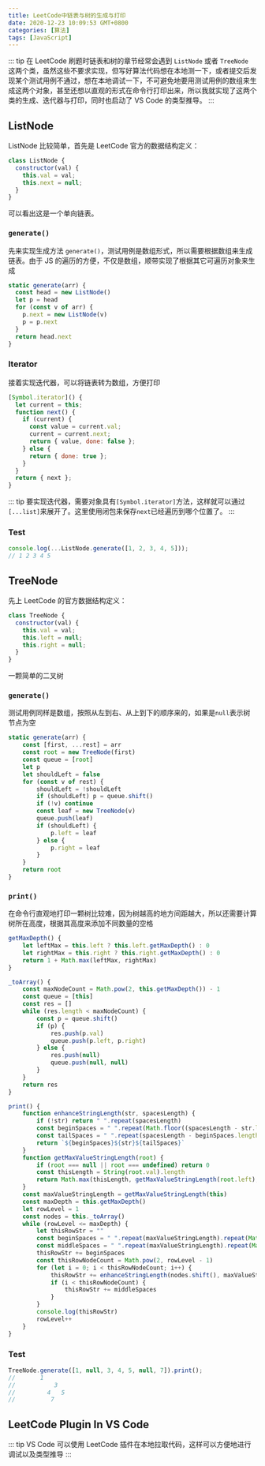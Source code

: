 ```yaml
---
title: LeetCode中链表与树的生成与打印
date: 2020-12-23 10:09:53 GMT+0800
categories: [算法]
tags: [JavaScript]
---
```


::: tip
在 LeetCode 刷题时链表和树的章节经常会遇到 `ListNode` 或者 `TreeNode` 这两个类，虽然这些不要求实现，但写好算法代码想在本地测一下，或者提交后发现某个测试用例不通过，想在本地调试一下，不可避免地要用测试用例的数组来生成这两个对象，甚至还想以直观的形式在命令行打印出来，所以我就实现了这两个类的生成、迭代器与打印，同时也启动了 VS Code 的类型推导。
:::

<!-- more -->

## ListNode

ListNode 比较简单，首先是 LeetCode 官方的数据结构定义：

```js
class ListNode {
  constructor(val) {
    this.val = val;
    this.next = null;
  }
}
```

可以看出这是一个单向链表。

### `generate()`

先来实现生成方法 `generate()`，测试用例是数组形式，所以需要根据数组来生成链表。由于 JS 的遍历的方便，不仅是数组，顺带实现了根据其它可遍历对象来生成

```js
static generate(arr) {
  const head = new ListNode()
  let p = head
  for (const v of arr) {
    p.next = new ListNode(v)
    p = p.next
  }
  return head.next
}
```

### Iterator

接着实现迭代器，可以将链表转为数组，方便打印

```js
[Symbol.iterator]() {
  let current = this;
  function next() {
    if (current) {
      const value = current.val;
      current = current.next;
      return { value, done: false };
    } else {
      return { done: true };
    }
  }
  return { next };
}
```

::: tip
要实现迭代器，需要对象具有`[Symbol.iterator]`方法，这样就可以通过`[...list]`来展开了。这里使用闭包来保存`next`已经遍历到哪个位置了。
:::

### Test

```js
console.log(...ListNode.generate([1, 2, 3, 4, 5]));
// 1 2 3 4 5
```

## TreeNode

先上 LeetCode 的官方数据结构定义：

```js
class TreeNode {
  constructor(val) {
    this.val = val;
    this.left = null;
    this.right = null;
  }
}
```

一颗简单的二叉树

### `generate()`

测试用例同样是数组，按照从左到右、从上到下的顺序来的，如果是`null`表示树节点为空

```js
static generate(arr) {
    const [first, ...rest] = arr
    const root = new TreeNode(first)
    const queue = [root]
    let p
    let shouldLeft = false
    for (const v of rest) {
        shouldLeft = !shouldLeft
        if (shouldLeft) p = queue.shift()
        if (!v) continue
        const leaf = new TreeNode(v)
        queue.push(leaf)
        if (shouldLeft) {
            p.left = leaf
        } else {
            p.right = leaf
        }
    }
    return root
}
```

### `print()`

在命令行直观地打印一颗树比较难，因为树越高的地方间距越大，所以还需要计算树所在高度，根据其高度来添加不同数量的空格

```js
getMaxDepth() {
    let leftMax = this.left ? this.left.getMaxDepth() : 0
    let rightMax = this.right ? this.right.getMaxDepth() : 0
    return 1 + Math.max(leftMax, rightMax)
}

_toArray() {
    const maxNodeCount = Math.pow(2, this.getMaxDepth()) - 1
    const queue = [this]
    const res = []
    while (res.length < maxNodeCount) {
        const p = queue.shift()
        if (p) {
            res.push(p.val)
            queue.push(p.left, p.right)
        } else {
            res.push(null)
            queue.push(null, null)
        }
    }
    return res
}

print() {
    function enhanceStringLength(str, spacesLength) {
        if (!str) return " ".repeat(spacesLength)
        const beginSpaces = " ".repeat(Math.floor((spacesLength - str.length) / 2))
        const tailSpaces = " ".repeat(spacesLength - beginSpaces.length - str.length)
        return `${beginSpaces}${str}${tailSpaces}`
    }
    function getMaxValueStringLength(root) {
        if (root === null || root === undefined) return 0
        const thisLength = String(root.val).length
        return Math.max(thisLength, getMaxValueStringLength(root.left), getMaxValueStringLength(root.right))
    }
    const maxValueStringLength = getMaxValueStringLength(this)
    const maxDepth = this.getMaxDepth()
    let rowLevel = 1
    const nodes = this._toArray()
    while (rowLevel <= maxDepth) {
        let thisRowStr = ""
        const beginSpaces = " ".repeat(maxValueStringLength).repeat(Math.pow(2, maxDepth - rowLevel) - 1)
        const middleSpaces = " ".repeat(maxValueStringLength).repeat(Math.pow(2, maxDepth - rowLevel + 1) - 1)
        thisRowStr += beginSpaces
        const thisRowNodeCount = Math.pow(2, rowLevel - 1)
        for (let i = 0; i < thisRowNodeCount; i++) {
            thisRowStr += enhanceStringLength(nodes.shift(), maxValueStringLength)
            if (i < thisRowNodeCount) {
                thisRowStr += middleSpaces
            }
        }
        console.log(thisRowStr)
        rowLevel++
    }
}
```

### Test

```js
TreeNode.generate([1, null, 3, 4, 5, null, 7]).print();
//       1
//           3
//         4   5
//          7
```

## LeetCode Plugin In VS Code

::: tip
VS Code 可以使用 LeetCode 插件在本地拉取代码，这样可以方便地进行调试以及类型推导
:::
